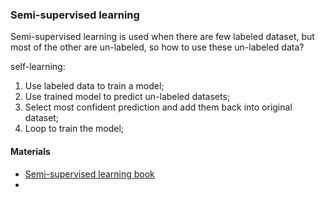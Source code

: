 ### Semi-supervised learning

Semi-supervised learning is used when there are few labeled dataset, but most of the other are un-labeled, so how to use these un-labeled data?

self-learning:
1. Use labeled data to train a model;
2. Use trained model to predict un-labeled datasets;
3. Select most confident prediction and add them back into original dataset;
4. Loop to train the model;


#### Materials 
- [Semi-supervised learning book](http://www.acad.bg/ebook/ml/MITPress-%20SemiSupervised%20Learning.pdf)
- 